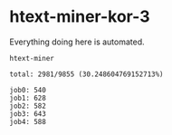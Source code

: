 # htext-miner-kor-3

Everything doing here is automated.

```
htext-miner

total: 2981/9855 (30.248604769152713%)

job0: 540
job1: 628
job2: 582
job3: 643
job4: 588
```